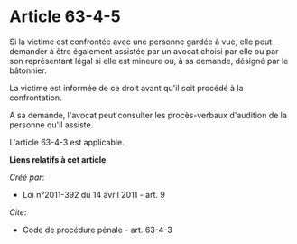 # Article 63-4-5

Si la victime est confrontée avec une personne gardée à vue, elle peut demander à être également assistée par un avocat
choisi par elle ou par son représentant légal si elle est mineure ou, à sa demande, désigné par le bâtonnier. 

La victime est informée de ce droit avant qu'il soit procédé à la confrontation. 

A sa demande, l'avocat peut consulter les procès-verbaux d'audition de la personne qu'il assiste. 

L'article 63-4-3 est applicable.

**Liens relatifs à cet article**

_Créé par_:

  - Loi n°2011-392 du 14 avril 2011 - art. 9

_Cite_:

  - Code de procédure pénale - art. 63-4-3
